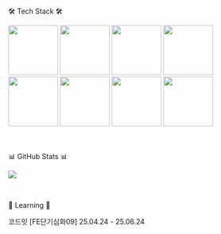 <p>
🛠 Tech Stack 🛠
</p>
<div>
  <!-- 첫 번째 줄 -->
  <img src="https://img.shields.io/badge/react-61DAFB?style=for-the-badge&logo=react&logoColor=black" width="100">
  <img src="https://img.shields.io/badge/next.js-000000?style=for-the-badge&logo=CSS3&logoColor=white" width="100">
  <img src="https://img.shields.io/badge/JavaScript-F7DF1E?style=for-the-badge&logo=javascript&logoColor=white" width="100">
  <img src="https://img.shields.io/badge/typescript-%23007ACC.svg?style=for-the-badge&logo=typescript&logoColor=white" width="100">
  <br>
  <!-- 두 번째 줄 -->
  <img src="https://img.shields.io/badge/HTML5-E34F26?style=for-the-badge&logo=HTML5&logoColor=white" width="100">
  <img src="https://img.shields.io/badge/CSS3-1572B6?style=for-the-badge&logo=CSS3&logoColor=white" width="100">
  <img src="https://img.shields.io/badge/tailwind-FCE7F3?style=for-the-badge&logo=CSS3&logoColor=2B7FFF" width="100">
  <img src="https://img.shields.io/badge/vercel-000000?style=for-the-badge&logo=CSS3&logoColor=ffffff" width="100">
</div>
<br>
<br>
<p>
📊 GitHub Stats 📊
</p>
<p>
  <img src="https://github-readme-stats.vercel.app/api?username=OhSSangHoon&show_icons=true&theme=radical" />
</p>
<br>
<p>
📖 Learning 📖
</p>
<p>
코드잇 [FE단기심화09] 25.04.24 - 25.06.24
</p>

<!--
**OhSSangHoon/OhSSangHoon** is a ✨ _special_ ✨ repository because its `README.md` (this file) appears on your GitHub profile.
